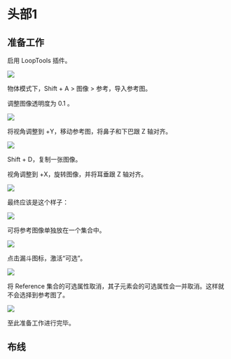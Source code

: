 # 头部1

## 准备工作

启用 LoopTools 插件。

![](/assets/imgs/3d/动漫角色建模流程/头部1/Snipaste_2023-03-01_21-09-40.png)

物体模式下，Shift + A > 图像 > 参考，导入参考图。

调整图像透明度为 0.1 。

![](/assets/imgs/3d/动漫角色建模流程/头部1/Snipaste_2023-03-01_21-15-14.png)

将视角调整到 +Y，移动参考图，将鼻子和下巴跟 Z 轴对齐。

![](/assets/imgs/3d/动漫角色建模流程/头部1/Snipaste_2023-03-01_21-20-09.png)

Shift + D，复制一张图像。

视角调整到 +X，旋转图像，并将耳垂跟 Z 轴对齐。

![](/assets/imgs/3d/动漫角色建模流程/头部1/Snipaste_2023-03-01_21-22-37.png)

最终应该是这个样子：

![](/assets/imgs/3d/动漫角色建模流程/头部1/Snipaste_2023-03-01_21-23-30.png)

可将参考图像单独放在一个集合中。

![](/assets/imgs/3d/动漫角色建模流程/头部1/Snipaste_2023-03-01_21-26-28.png)

点击漏斗图标，激活“可选”。

![](/assets/imgs/3d/动漫角色建模流程/头部1/Snipaste_2023-03-01_21-27-38.png)

将 Reference 集合的可选属性取消，其子元素会的可选属性会一并取消。这样就不会选择到参考图了。

![](/assets/imgs/3d/动漫角色建模流程/头部1/Snipaste_2023-03-01_21-29-05.png)

至此准备工作进行完毕。

## 布线